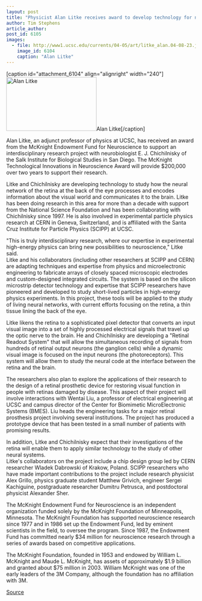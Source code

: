 ```yaml
---
layout: post
title: "Physicist Alan Litke receives award to develop technology for neuroscience"
author: Tim Stephens
article_author: 
post_id: 6105
images:
  - file: http://www1.ucsc.edu/currents/04-05/art/litke_alan.04-08-23.jpg
    image_id: 6104
    caption: "Alan Litke"
---
```


[caption id="attachment_6104" align="alignright" width="240"]<a href="http://dev-ucsc-news.pantheonsite.io/wp-content/uploads/2004/08/litke_alan.04-08-23.jpg"><img class="size-full wp-image-6104" src="http://dev-ucsc-news.pantheonsite.io/wp-content/uploads/2004/08/litke_alan.04-08-23.jpg" alt="Alan Litke" width="240" height="143" /></a>Alan Litke[/caption]
<p>
  Alan Litke, an adjunct professor of physics at UCSC, has received an award from the McKnight Endowment Fund for Neuroscience to support an interdisciplinary research project with neurobiologist E. J. Chichilnisky of the Salk Institute for Biological Studies in San Diego. The McKnight Technological Innovations in Neuroscience Award will provide $200,000 over two years to support their research.
</p>
<p>
  Litke and Chichilnisky are developing technology to study how the neural network of the retina at the back of the eye processes and encodes information about the visual world and communicates it to the brain. Litke has been doing research in this area for more than a decade with support from the National Science Foundation and has been collaborating with Chichilnisky since 1997. He is also involved in experimental particle physics research at CERN in Geneva, Switzerland, and is affiliated with the Santa Cruz Institute for Particle Physics (SCIPP) at UCSC.<br>
</p>
<p>
  "This is truly interdisciplinary research, where our expertise in experimental high-energy physics can bring new possibilities to neuroscience," Litke said.<br>
  Litke and his collaborators (including other researchers at SCIPP and CERN) are adapting techniques and expertise from physics and microelectronic engineering to fabricate arrays of closely spaced microscopic electrodes and custom-designed integrated circuits. The system is based on the silicon microstrip detector technology and expertise that SCIPP researchers have pioneered and developed to study short-lived particles in high-energy physics experiments. In this project, these tools will be applied to the study of living neural networks, with current efforts focusing on the retina, a thin tissue lining the back of the eye.<br>
</p>
<p>
  Litke likens the retina to a sophisticated pixel detector that converts an input visual image into a set of highly processed electrical signals that travel up the optic nerve to the brain. He and Chichilnisky are developing a "Retinal Readout System" that will allow the simultaneous recording of signals from hundreds of retinal output neurons (the ganglion cells) while a dynamic visual image is focused on the input neurons (the photoreceptors). This system will allow them to study the neural code at the interface between the retina and the brain.<br>
</p>
<p>
  The researchers also plan to explore the applications of their research to the design of a retinal prosthetic device for restoring visual function in people with retinas damaged by disease. This aspect of their project will involve interactions with Wentai Liu, a professor of electrical engineering at UCSC and campus director of the Center for Biomimetic MicroElectronic Systems (BMES). Liu heads the engineering tasks for a major retinal prosthesis project involving several institutions. The project has produced a prototype device that has been tested in a small number of patients with promising results.<br>
</p>
<p>
  In addition, Litke and Chichilnisky expect that their investigations of the retina will enable them to apply similar technology to the study of other neural systems.<br>
  Litke's collaborators on the project include a chip design group led by CERN researcher Wladek Dabrowski of Krakow, Poland. SCIPP researchers who have made important contributions to the project include research physicist Alex Grillo, physics graduate student Matthew Grivich, engineer Sergei Kachiguine, postgraduate researcher Dumitru Petrusca, and postdoctoral physicist Alexander Sher.<br>
</p>
<p>
  The McKnight Endowment Fund for Neuroscience is an independent organization funded solely by the McKnight Foundation of Minneapolis, Minnesota. The McKnight Foundation has supported neuroscience research since 1977 and in 1986 set up the Endowment Fund, led by eminent scientists in the field, to oversee the program. Since 1987, the Endowment Fund has committed nearly $34 million for neuroscience research through a series of awards based on competitive applications.<br>
</p>
<p>
  The McKnight Foundation, founded in 1953 and endowed by William L. McKnight and Maude L. McKnight, has assets of approximately $1.9 billion and granted about $75 million in 2003. William McKnight was one of the early leaders of the 3M Company, although the foundation has no affiliation with 3M.
</p>
<p><a href="http://www1.ucsc.edu/currents/04-05/08-23/litke.html" title="Permalink to litke">Source</a></p>
